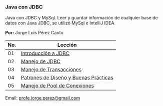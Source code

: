 ### Java con JDBC

Java con JDBC y MySql. Leer y guardar información de cualquier base de datos con Java JDBC, se utilizó MySql e IntelliJ IDEA.

**Por:** Jorge Luis Pérez Canto

| No. | Lección | 
| --- | ------------|
| 01 | [Introducción a JDBC](src/main/java/leccion1/introduccionJDBC/IntroduccionJDBC.java)| 
| 02 | [Manejo de JDBC](src/main/java/leccion2/manejoJDBC)|
| 03 | [Manejo de Transacciones](src/main/java/leccion3/manejoTransacciones)|
| 04 | [Patrones de Diseño y Buenas Prácticas](src/main/java/leccion4/patronesDeDiseño)|
| 05 | [Manejo de Pool de Conexiones](src/main/java/leccion5/manejoPoolConexiones)|

Email: profe.jorge.perez@gmail.com
